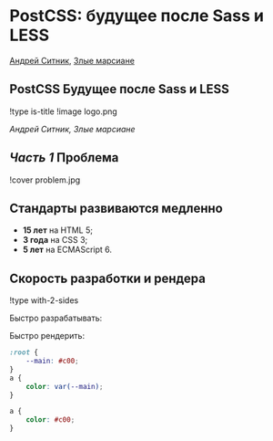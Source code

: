 # PostCSS: будущее после Sass и LESS

[Андрей Ситник](http://sitnik.ru/), [Злые марсиане](http://evilmartians.ru/)

## **PostCSS** Будущее после Sass и LESS
!type is-title
!image logo.png

*Андрей Ситник, Злые марсиане*

## *Часть 1* Проблема
!cover problem.jpg

## Стандарты развиваются медленно

* **15 лет** на HTML 5;
* **3 года** на CSS 3;
* **5 лет** на ECMAScript 6.

## Скорость разработки и рендера
!type with-2-sides

Быстро разрабатывать:

Быстро рендерить:

```css
:root {
    --main: #c00;
}
a {
    color: var(--main);
}
```

```css
a {
    color: #c00;
}
```
